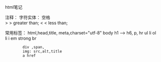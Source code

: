 html笔记

注释：  <!-- -->
字符实体： 	空格&nbsp;  
			> &gt; greater than; 
			< &lt; less than;
		
常用标签：	html,head,title,
			meta,charset="utf-8"
			body
			h1 --> h6,
			p,
			hr
			ul li
			ol li
			i
			em
			strong
			br
			
			div ,span,
			img: src,alt,title
			a href